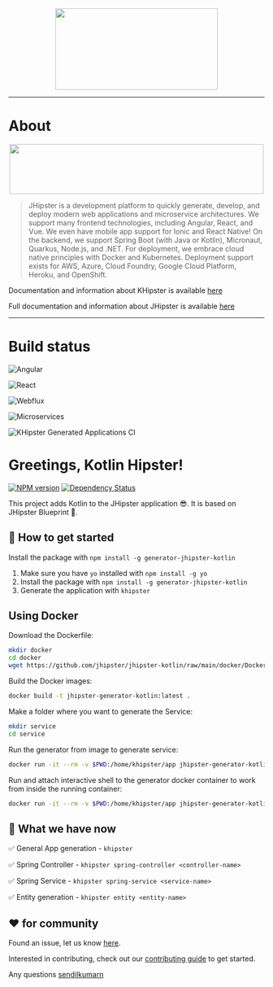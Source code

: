 <div align="center">
    <a href="https://khipster.dev">
        <img width="320" height="160" src="https://raw.githubusercontent.com/jhipster/jhipster-kotlin/main/logo-khipster.png">
    </a>
</div>

---

# About

<div align="center">
    <a href="https://khipster.dev">
        <img width="500" height="98" src="https://raw.githubusercontent.com/sendilkumarn/jhipster-kotlin-artwork/master/about-project.png">
    </a>
</div>

> JHipster is a development platform to quickly generate, develop, and deploy modern web applications and microservice architectures. We support many frontend technologies, including Angular, React, and Vue. We even have mobile app support for Ionic and React Native! On the backend, we support Spring Boot (with Java or Kotlin), Micronaut, Quarkus, Node.js, and .NET. For deployment, we embrace cloud native principles with Docker and Kubernetes. Deployment support exists for AWS, Azure, Cloud Foundry, Google Cloud Platform, Heroku, and OpenShift.


Documentation and information about KHipster is available [here](https://www.khipster.dev/)

Full documentation and information about JHipster is available [here](https://www.jhipster.tech/)

---

# Build status

![Angular](https://github.com/jhipster/jhipster-kotlin/workflows/Angular/badge.svg)

![React](https://github.com/jhipster/jhipster-kotlin/workflows/React/badge.svg)

![Webflux](https://github.com/jhipster/jhipster-kotlin/workflows/Webflux/badge.svg)

![Microservices](https://dev.azure.com/jhipster/jhipster-kotlin/_apis/build/status/jhipster.jhipster-kotlin?branchName=main)

![KHipster Generated Applications CI](https://github.com/jhipster/jhipster-kotlin/workflows/KHipster%20Generated%20Applications%20CI/badge.svg)

# Greetings, Kotlin Hipster!

[![NPM version][npm-image]][npm-url]
[![Dependency Status][daviddm-image]][daviddm-url]

This project adds Kotlin to the JHipster application 😎. It is based on JHipster Blueprint 🔵.

## 🚀 How to get started

Install the package with `npm install -g generator-jhipster-kotlin`

1. Make sure you have `yo` installed with `npm install -g yo`
2. Install the package with `npm install -g generator-jhipster-kotlin`
3. Generate the application with `khipster`

## Using Docker

Download the Dockerfile:

```bash
mkdir docker
cd docker
wget https://github.com/jhipster/jhipster-kotlin/raw/main/docker/Dockerfile
```

Build the Docker images:

```bash
docker build -t jhipster-generator-kotlin:latest .
```

Make a folder where you want to generate the Service:

```bash
mkdir service
cd service
```

Run the generator from image to generate service:

```bash
docker run -it --rm -v $PWD:/home/khipster/app jhipster-generator-kotlin
```

Run and attach interactive shell to the generator docker container to work from inside the running container:

```bash
docker run -it --rm -v $PWD:/home/khipster/app jhipster-generator-kotlin /bin/bash
```

## 🚦 What we have now

✅ General App generation - `khipster`

✅ Spring Controller - `khipster spring-controller <controller-name>`

✅ Spring Service - `khipster spring-service <service-name>`

✅ Entity generation - `khipster entity <entity-name>`

## ❤️ for community

Found an issue, let us know [here](https://github.com/jhipster/jhipster-kotlin/issues).

Interested in contributing, check out our [contributing guide](https://github.com/jhipster/jhipster-kotlin/blob/main/CONTRIBUTING.md) to get started.

Any questions [sendilkumarn](https://twitter.com/sendilkumarn)

[khipster-image]: https://raw.githubusercontent.com/sendilkumarn/jhipster-kotlin-artwork/master/logo-khipster.png
[npm-image]: https://badge.fury.io/js/generator-jhipster-kotlin.svg
[npm-url]: https://npmjs.org/package/generator-jhipster-kotlin
[daviddm-image]: https://david-dm.org/jhipster/generator-jhipster-kotlin.svg?theme=shields.io
[daviddm-url]: https://david-dm.org/jhipster/generator-jhipster-kotlin
